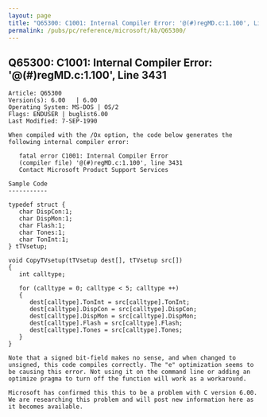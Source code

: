 ```yaml
---
layout: page
title: "Q65300: C1001: Internal Compiler Error: '@(#)regMD.c:1.100', Line 3431"
permalink: /pubs/pc/reference/microsoft/kb/Q65300/
---
```


## Q65300: C1001: Internal Compiler Error: '@(#)regMD.c:1.100', Line 3431

	Article: Q65300
	Version(s): 6.00   | 6.00
	Operating System: MS-DOS | OS/2
	Flags: ENDUSER | buglist6.00
	Last Modified: 7-SEP-1990
	
	When compiled with the /Ox option, the code below generates the
	following internal compiler error:
	
	   fatal error C1001: Internal Compiler Error
	   (compiler file) '@(#)regMD.c:1.100', line 3431
	   Contact Microsoft Product Support Services
	
	Sample Code
	-----------
	
	typedef struct {
	   char DispCon:1;
	   char DispMon:1;
	   char Flash:1;
	   char Tones:1;
	   char TonInt:1;
	} tTVsetup;
	
	void CopyTVsetup(tTVsetup dest[], tTVsetup src[])
	{
	   int calltype;
	
	   for (calltype = 0; calltype < 5; calltype ++)
	   {
	      dest[calltype].TonInt = src[calltype].TonInt;
	      dest[calltype].DispCon = src[calltype].DispCon;
	      dest[calltype].DispMon = src[calltype].DispMon;
	      dest[calltype].Flash = src[calltype].Flash;
	      dest[calltype].Tones = src[calltype].Tones;
	   }
	}
	
	Note that a signed bit-field makes no sense, and when changed to
	unsigned, this code compiles correctly. The "e" optimization seems to
	be causing this error. Not using it on the command line or adding an
	optimize pragma to turn off the function will work as a workaround.
	
	Microsoft has confirmed this this to be a problem with C version 6.00.
	We are researching this problem and will post new information here as
	it becomes available.
